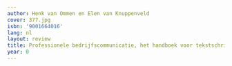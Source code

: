 ```yaml
---
author: Henk van Ommen en Elen van Knuppenveld
cover: 377.jpg
isbn: '9001664016'
lang: nl
layout: review
title: Professionele bedrijfscommunicatie, het handboek voor tekstschrijvers
year: 0
---
```


